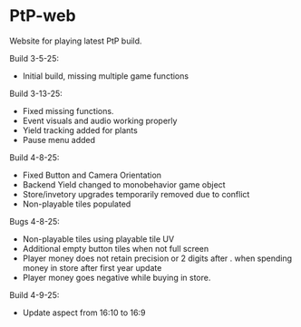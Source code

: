 # PtP-web
Website for playing latest PtP build.

Build 3-5-25: 
  - Initial build, missing multiple game functions


Build 3-13-25: 
  - Fixed missing functions. 
  - Event visuals and audio working properly
  - Yield tracking added for plants
  - Pause menu added

Build 4-8-25: 
  - Fixed Button and Camera Orientation
  - Backend Yield changed to monobehavior game object
  - Store/invetory upgrades temporarily removed due to conflict
  - Non-playable tiles populated
    
Bugs 4-8-25:
  - Non-playable tiles using playable tile UV
  - Additional empty button tiles when not full screen
  - Player money does not retain precision or 2 digits after . when spending money in store after first year update
  - Player money goes negative while buying in store.

Build 4-9-25:
  - Update aspect from 16:10 to 16:9